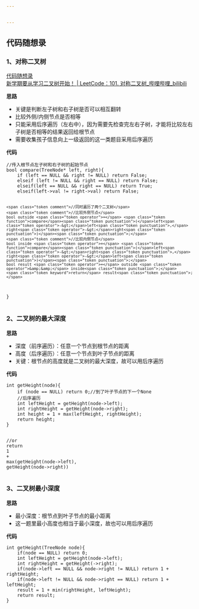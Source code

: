 ```yaml
---


---
```


<h2 id="代码随想录">代码随想录</h2>
<h3 id="、对称二叉树">1、对称二叉树</h3>
<p><a href="https://www.programmercarl.com/0101.%E5%AF%B9%E7%A7%B0%E4%BA%8C%E5%8F%89%E6%A0%91.html#%E7%AE%97%E6%B3%95%E5%85%AC%E5%BC%80%E8%AF%BE">代码随想录</a><br>
<a href="https://www.bilibili.com/video/BV1ue4y1Y7Mf/?vd_source=96ef48634663967d0116e79abff26934&amp;spm_id_from=333.788.player.switch">新学期要从学习二叉树开始！ | LeetCode：101. 对称二叉树_哔哩哔哩_bilibili</a></p>
<p><strong>思路</strong></p>
<ul>
<li>关键是判断左子树和右子树是否可以相互翻转</li>
<li>比较外侧/内侧节点是否相等</li>
<li>只能采用后序遍历（左右中），因为需要先检查完左右子树，才能将比较左右子树是否相等的结果返回给根节点</li>
<li>需要收集孩子信息向上一级返回的这一类题目采用后序遍历</li>
</ul>
<p><strong>代码</strong></p>
<pre class=" language-c"><code class="prism  language-c"><span class="token comment">//传入根节点左子树和右子树的起始节点</span>
bool <span class="token function">compare</span><span class="token punctuation">(</span>TreeNode<span class="token operator">*</span> left<span class="token punctuation">,</span> right<span class="token punctuation">)</span><span class="token punctuation">{</span>
	<span class="token keyword">if</span> <span class="token punctuation">(</span>left <span class="token operator">==</span> <span class="token constant">NULL</span> <span class="token operator">&amp;&amp;</span> right <span class="token operator">!=</span> <span class="token constant">NULL</span><span class="token punctuation">)</span> <span class="token keyword">return</span> False<span class="token punctuation">;</span>
	<span class="token function">elseif</span> <span class="token punctuation">(</span>left <span class="token operator">!=</span> <span class="token constant">NULL</span> <span class="token operator">&amp;&amp;</span> right <span class="token operator">==</span> <span class="token constant">NULL</span><span class="token punctuation">)</span> <span class="token keyword">return</span> False<span class="token punctuation">;</span>
	<span class="token function">elseif</span><span class="token punctuation">(</span>left <span class="token operator">==</span> <span class="token constant">NULL</span> <span class="token operator">&amp;&amp;</span> right <span class="token operator">==</span> <span class="token constant">NULL</span><span class="token punctuation">)</span> <span class="token keyword">return</span> True<span class="token punctuation">;</span>
	<span class="token function">elseif</span><span class="token punctuation">(</span>left<span class="token operator">-&gt;</span>val <span class="token operator">!=</span> right<span class="token operator">-&gt;</span>val<span class="token punctuation">)</span> <span class="token keyword">return</span> False<span class="token punctuation">;</span>

	<span class="token comment">//同时遍历了两个二叉树</span>
	<span class="token comment">//比较外侧节点</span>
	bool outside <span class="token operator">=</span> <span class="token function">compare</span><span class="token punctuation">(</span>left<span class="token operator">-&gt;</span>left<span class="token punctuation">,</span> right<span class="token operator">-&gt;</span>right<span class="token punctuation">)</span><span class="token punctuation">;</span>
	<span class="token comment">//比较内侧节点</span>
	bool inside <span class="token operator">=</span> <span class="token function">compare</span><span class="token punctuation">(</span>left<span class="token operator">-&gt;</span>right<span class="token punctuation">,</span> right<span class="token operator">-&gt;</span>left<span class="token punctuation">)</span><span class="token punctuation">;</span>
	bool result <span class="token operator">=</span> outside <span class="token operator">&amp;&amp;</span> inside<span class="token punctuation">;</span>
	<span class="token keyword">return</span> result<span class="token punctuation">;</span>
<span class="token punctuation">}</span>
</code></pre>
<h3 id="、二叉树的最大深度">2、二叉树的最大深度</h3>
<p><strong>思路</strong></p>
<ul>
<li>深度（前序遍历）：任意一个节点到根节点的距离</li>
<li>高度（后序遍历）：任意一个节点到叶子节点的距离</li>
<li>关键：根节点的高度就是二叉树的最大深度，故可以用后序遍历</li>
</ul>
<p><strong>代码</strong></p>
<pre class=" language-c"><code class="prism  language-c"><span class="token keyword">int</span> <span class="token function">getHeight</span><span class="token punctuation">(</span>node<span class="token punctuation">)</span><span class="token punctuation">{</span>
	<span class="token keyword">if</span> <span class="token punctuation">(</span>node <span class="token operator">==</span> <span class="token constant">NULL</span><span class="token punctuation">)</span> <span class="token keyword">return</span> <span class="token number">0</span><span class="token punctuation">;</span><span class="token comment">//到了叶子节点的下一个None</span>
	<span class="token comment">//后序遍历</span>
	<span class="token keyword">int</span> leftHeight <span class="token operator">=</span> <span class="token function">getHeight</span><span class="token punctuation">(</span>node<span class="token operator">-&gt;</span>left<span class="token punctuation">)</span><span class="token punctuation">;</span>
	<span class="token keyword">int</span> rightHeight <span class="token operator">=</span> <span class="token function">getHeight</span><span class="token punctuation">(</span>node<span class="token operator">-&gt;</span>right<span class="token punctuation">)</span><span class="token punctuation">;</span>
	<span class="token keyword">int</span> height <span class="token operator">=</span> <span class="token number">1</span> <span class="token operator">+</span> <span class="token function">max</span><span class="token punctuation">(</span>leftHeight<span class="token punctuation">,</span> rightHeight<span class="token punctuation">)</span><span class="token punctuation">;</span>
	<span class="token keyword">return</span> height<span class="token punctuation">;</span>
<span class="token punctuation">}</span>

<span class="token comment">//or</span>
<span class="token keyword">return</span> <span class="token number">1</span> <span class="token operator">+</span> <span class="token function">max</span><span class="token punctuation">(</span><span class="token function">getHeight</span><span class="token punctuation">(</span>node<span class="token operator">-&gt;</span>left<span class="token punctuation">)</span><span class="token punctuation">,</span> <span class="token function">getHeight</span><span class="token punctuation">(</span>node<span class="token operator">-&gt;</span>right<span class="token punctuation">)</span><span class="token punctuation">)</span>
</code></pre>
<h3 id="、二叉树最小深度">3、二叉树最小深度</h3>
<p><strong>思路</strong></p>
<ul>
<li>最小深度：根节点到叶子节点的最小距离</li>
<li>这一题里最小高度也相当于最小深度，故也可以用后序遍历</li>
</ul>
<p><strong>代码</strong></p>
<pre class=" language-c"><code class="prism  language-c"><span class="token keyword">int</span> <span class="token function">getHeight</span><span class="token punctuation">(</span>TreeNode node<span class="token punctuation">)</span><span class="token punctuation">{</span>
	<span class="token keyword">if</span><span class="token punctuation">(</span>node <span class="token operator">==</span> <span class="token constant">NULL</span><span class="token punctuation">)</span> <span class="token keyword">return</span> <span class="token number">0</span><span class="token punctuation">;</span>
	<span class="token keyword">int</span> leftHeight <span class="token operator">=</span> <span class="token function">getHeight</span><span class="token punctuation">(</span>node<span class="token operator">-&gt;</span>left<span class="token punctuation">)</span><span class="token punctuation">;</span>
	<span class="token keyword">int</span> rightHeight <span class="token operator">=</span> <span class="token function">getHeight</span><span class="token punctuation">(</span><span class="token operator">-&gt;</span>right<span class="token punctuation">)</span><span class="token punctuation">;</span>
	<span class="token keyword">if</span><span class="token punctuation">(</span>node<span class="token operator">-&gt;</span>left <span class="token operator">==</span> <span class="token constant">NULL</span> <span class="token operator">&amp;&amp;</span> node<span class="token operator">-&gt;</span>right <span class="token operator">!=</span> <span class="token constant">NULL</span><span class="token punctuation">)</span> <span class="token keyword">return</span> <span class="token number">1</span> <span class="token operator">+</span> rightHeight<span class="token punctuation">;</span>
	<span class="token keyword">if</span><span class="token punctuation">(</span>node<span class="token operator">-&gt;</span>left <span class="token operator">!=</span> <span class="token constant">NULL</span> <span class="token operator">&amp;&amp;</span> node<span class="token operator">-&gt;</span>right <span class="token operator">==</span> <span class="token constant">NULL</span><span class="token punctuation">)</span> <span class="token keyword">return</span> <span class="token number">1</span> <span class="token operator">+</span> leftHeight<span class="token punctuation">;</span>
	result <span class="token operator">=</span> <span class="token number">1</span> <span class="token operator">+</span> <span class="token function">min</span><span class="token punctuation">(</span>rightHeight<span class="token punctuation">,</span> leftHeight<span class="token punctuation">)</span><span class="token punctuation">;</span>
	<span class="token keyword">return</span> result<span class="token punctuation">;</span>
<span class="token punctuation">}</span>
</code></pre>

